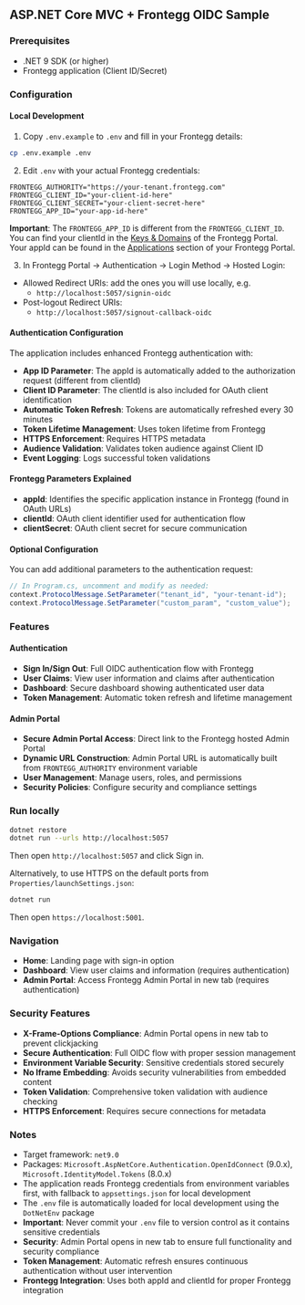 ## ASP.NET Core MVC + Frontegg OIDC Sample

### Prerequisites
- .NET 9 SDK (or higher)
- Frontegg application (Client ID/Secret)

### Configuration

#### Local Development
1) Copy `.env.example` to `.env` and fill in your Frontegg details:
```bash
cp .env.example .env
```

2) Edit `.env` with your actual Frontegg credentials:
```env
FRONTEGG_AUTHORITY="https://your-tenant.frontegg.com"
FRONTEGG_CLIENT_ID="your-client-id-here"
FRONTEGG_CLIENT_SECRET="your-client-secret-here"
FRONTEGG_APP_ID="your-app-id-here"
```

**Important**: The `FRONTEGG_APP_ID` is different from the `FRONTEGG_CLIENT_ID`. You can find your clientId in the [Keys & Domains](https://developers.frontegg.com/api/overview#performing-your-first-api-call) of the Frontegg Portal. Your appId can be found in the [Applications](https://developers.frontegg.com/guides/management/multi-apps/overview) section of your Frontegg Portal.

3) In Frontegg Portal → Authentication → Login Method → Hosted Login:
- Allowed Redirect URIs: add the ones you will use locally, e.g.
  - `http://localhost:5057/signin-oidc`
- Post-logout Redirect URIs:
  - `http://localhost:5057/signout-callback-oidc`

#### Authentication Configuration
The application includes enhanced Frontegg authentication with:

- **App ID Parameter**: The appId is automatically added to the authorization request (different from clientId)
- **Client ID Parameter**: The clientId is also included for OAuth client identification
- **Automatic Token Refresh**: Tokens are automatically refreshed every 30 minutes
- **Token Lifetime Management**: Uses token lifetime from Frontegg
- **HTTPS Enforcement**: Requires HTTPS metadata
- **Audience Validation**: Validates token audience against Client ID
- **Event Logging**: Logs successful token validations

#### Frontegg Parameters Explained
- **appId**: Identifies the specific application instance in Frontegg (found in OAuth URLs)
- **clientId**: OAuth client identifier used for authentication flow
- **clientSecret**: OAuth client secret for secure communication

#### Optional Configuration
You can add additional parameters to the authentication request:

```csharp
// In Program.cs, uncomment and modify as needed:
context.ProtocolMessage.SetParameter("tenant_id", "your-tenant-id");
context.ProtocolMessage.SetParameter("custom_param", "custom_value");
```

### Features

#### Authentication
- **Sign In/Sign Out**: Full OIDC authentication flow with Frontegg
- **User Claims**: View user information and claims after authentication
- **Dashboard**: Secure dashboard showing authenticated user data
- **Token Management**: Automatic token refresh and lifetime management

#### Admin Portal
- **Secure Admin Portal Access**: Direct link to the Frontegg hosted Admin Portal
- **Dynamic URL Construction**: Admin Portal URL is automatically built from `FRONTEGG_AUTHORITY` environment variable
- **User Management**: Manage users, roles, and permissions
- **Security Policies**: Configure security and compliance settings

### Run locally
```bash
dotnet restore
dotnet run --urls http://localhost:5057
```
Then open `http://localhost:5057` and click Sign in.

Alternatively, to use HTTPS on the default ports from `Properties/launchSettings.json`:
```bash
dotnet run
```
Then open `https://localhost:5001`.

### Navigation
- **Home**: Landing page with sign-in option
- **Dashboard**: View user claims and information (requires authentication)
- **Admin Portal**: Access Frontegg Admin Portal in new tab (requires authentication)

### Security Features
- **X-Frame-Options Compliance**: Admin Portal opens in new tab to prevent clickjacking
- **Secure Authentication**: Full OIDC flow with proper session management
- **Environment Variable Security**: Sensitive credentials stored securely
- **No Iframe Embedding**: Avoids security vulnerabilities from embedded content
- **Token Validation**: Comprehensive token validation with audience checking
- **HTTPS Enforcement**: Requires secure connections for metadata

### Notes
- Target framework: `net9.0`
- Packages: `Microsoft.AspNetCore.Authentication.OpenIdConnect` (9.0.x), `Microsoft.IdentityModel.Tokens` (8.0.x)
- The application reads Frontegg credentials from environment variables first, with fallback to `appsettings.json` for local development
- The `.env` file is automatically loaded for local development using the `DotNetEnv` package
- **Important**: Never commit your `.env` file to version control as it contains sensitive credentials
- **Security**: Admin Portal opens in new tab to ensure full functionality and security compliance
- **Token Management**: Automatic refresh ensures continuous authentication without user intervention
- **Frontegg Integration**: Uses both appId and clientId for proper Frontegg integration
